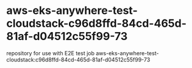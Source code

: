 # aws-eks-anywhere-test-cloudstack-c96d8ffd-84cd-465d-81af-d04512c55f99-73
repository for use with E2E test job aws-eks-anywhere-test-cloudstack:c96d8ffd-84cd-465d-81af-d04512c55f99-73
